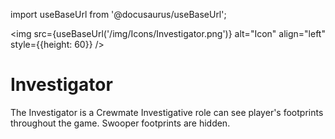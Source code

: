 import useBaseUrl from '@docusaurus/useBaseUrl';

<img src={useBaseUrl('/img/Icons/Investigator.png')} alt="Icon" align="left" style={{height: 60}} />
# Investigator

The Investigator is a Crewmate Investigative role can see player's footprints throughout the game. Swooper footprints are hidden.